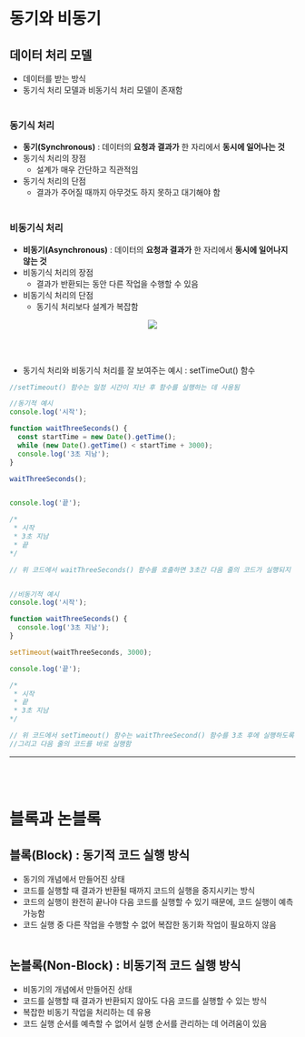 # **동기와 비동기**

## **데이터 처리 모델**
- 데이터를 받는 방식 
- 동기식 처리 모델과 비동기식 처리 모델이 존재함
<br><br>

### **동기식 처리**
- **동기(Synchronous)** : 데이터의 **요청과 결과가** 한 자리에서 **동시에 일어나는 것**
- 동기식 처리의 장점
  - 설계가 매우 간단하고 직관적임
- 동기식 처리의 단점
  - 결과가 주어질 때까지 아무것도 하지 못하고 대기해야 함
<br><br>

### **비동기식 처리**
- **비동기(Asynchronous)** : 데이터의 **요청과 결과가** 한 자리에서 **동시에 일어나지 않는 것**
- 비동기식 처리의 장점
  - 결과가 반환되는 동안 다른 작업을 수행할 수 있음
- 비동기식 처리의 단점
  - 동기식 처리보다 설계가 복잡함

<div style = "text-align:center">
    <img src = "https://img1.daumcdn.net/thumb/R1280x0/?scode=mtistory2&fname=https%3A%2F%2Fblog.kakaocdn.net%2Fdn%2Fdgzxm2%2Fbtq6gMWpMoE%2F4AlwRpWQMwCqYFIgbKuVG0%2Fimg.png">
</div>

<br><br>

- 동기식 처리와 비동기식 처리를 잘 보여주는 예시 : setTimeOut() 함수
  
```javascript
//setTimeout() 함수는 일정 시간이 지난 후 함수를 실행하는 데 사용됨

//동기적 예시
console.log('시작');

function waitThreeSeconds() {
  const startTime = new Date().getTime();
  while (new Date().getTime() < startTime + 3000);
  console.log('3초 지남');
}

waitThreeSeconds();


console.log('끝');

/*
 * 시작
 * 3초 지남
 * 끝
*/

// 위 코드에서 waitThreeSeconds() 함수를 호출하면 3초간 다음 줄의 코드가 실행되지 않고 대기하게 됨


//비동기적 예시
console.log('시작');

function waitThreeSeconds() {
  console.log('3초 지남');
}

setTimeout(waitThreeSeconds, 3000);

console.log('끝');

/* 
 * 시작
 * 끝
 * 3초 지남
*/

// 위 코드에서 setTimeout() 함수는 waitThreeSecond() 함수를 3초 후에 실행하도록 예약함
//그리고 다음 줄의 코드를 바로 실행함

```
---
<br><br>

# 블록과 논블록

## 블록(Block) : 동기적 코드 실행 방식
- 동기의 개념에서 만들어진 상태
- 코드를 실행할 때 결과가 반환될 때까지 코드의 실행을 중지시키는 방식
- 코드의 실행이 완전히 끝나야 다음 코드를 실행할 수 있기 때문에, 코드 실행이 예측 가능함
- 코드 실행 중 다른 작업을 수행할 수 없어 복잡한 동기화 작업이 필요하지 않음
<br><br>

## 논블록(Non-Block) : 비동기적 코드 실행 방식
- 비동기의 개념에서 만들어진 상태
- 코드를 실행할 때 결과가 반환되지 않아도 다음 코드를 실행할 수 있는 방식
- 복잡한 비동기 작업을 처리하는 데 유용
- 코드 실행 순서를 예측할 수 없어서 실행 순서를 관리하는 데 어려움이 있음

